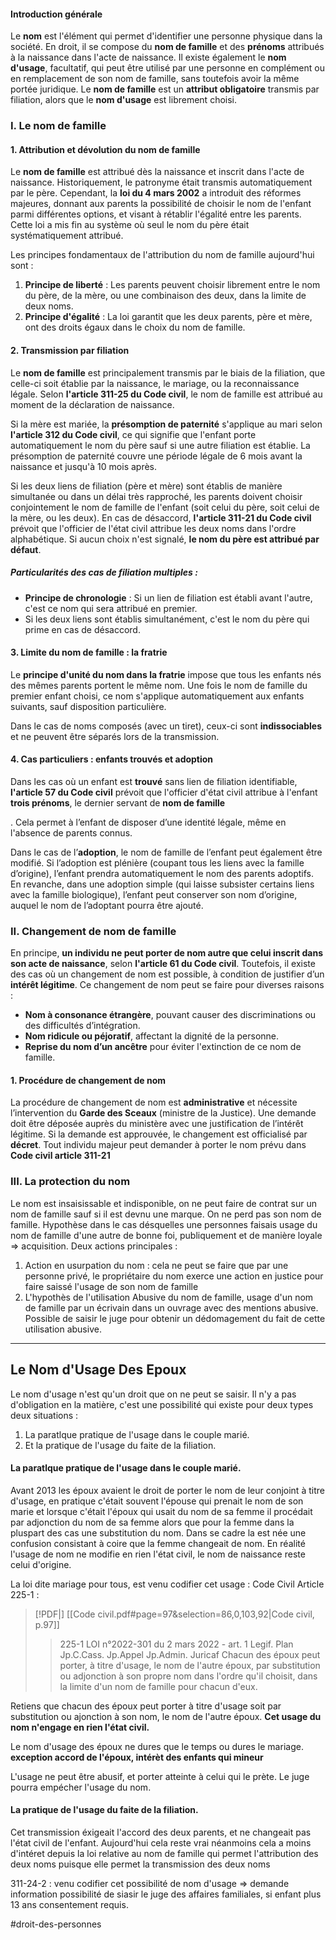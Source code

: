 #### Introduction générale

Le **nom** est l'élément qui permet d'identifier une personne physique dans la société. En droit, il se compose du **nom de famille** et des **prénoms** attribués à la naissance dans l'acte de naissance. Il existe également le **nom d'usage**, facultatif, qui peut être utilisé par une personne en complément ou en remplacement de son nom de famille, sans toutefois avoir la même portée juridique. Le **nom de famille** est un **attribut obligatoire** transmis par filiation, alors que le **nom d'usage** est librement choisi.

### I. Le nom de famille

#### 1. Attribution et dévolution du nom de famille

Le **nom de famille** est attribué dès la naissance et inscrit dans l'acte de naissance. Historiquement, le patronyme était transmis automatiquement par le père. Cependant, la **loi du 4 mars 2002** a introduit des réformes majeures, donnant aux parents la possibilité de choisir le nom de l'enfant parmi différentes options, et visant à rétablir l'égalité entre les parents. Cette loi a mis fin au système où seul le nom du père était systématiquement attribué.

Les principes fondamentaux de l'attribution du nom de famille aujourd'hui sont :

1. **Principe de liberté** : Les parents peuvent choisir librement entre le nom du père, de la mère, ou une combinaison des deux, dans la limite de deux noms.
2. **Principe d'égalité** : La loi garantit que les deux parents, père et mère, ont des droits égaux dans le choix du nom de famille.

#### 2. Transmission par filiation

Le **nom de famille** est principalement transmis par le biais de la filiation, que celle-ci soit établie par la naissance, le mariage, ou la reconnaissance légale. Selon **l'article 311-25 du Code civil**, le nom de famille est attribué au moment de la déclaration de naissance.

Si la mère est mariée, la **présomption de paternité** s'applique au mari selon **l'article 312 du Code civil**, ce qui signifie que l'enfant porte automatiquement le nom du père sauf si une autre filiation est établie. La présomption de paternité couvre une période légale de 6 mois avant la naissance et jusqu'à 10 mois après.

Si les deux liens de filiation (père et mère) sont établis de manière simultanée ou dans un délai très rapproché, les parents doivent choisir conjointement le nom de famille de l'enfant (soit celui du père, soit celui de la mère, ou les deux). En cas de désaccord, **l'article 311-21 du Code civil** prévoit que l'officier de l'état civil attribue les deux noms dans l'ordre alphabétique. Si aucun choix n'est signalé, **le nom du père est attribué par défaut**.

##### Particularités des cas de filiation multiples :

- **Principe de chronologie** : Si un lien de filiation est établi avant l'autre, c'est ce nom qui sera attribué en premier.
- Si les deux liens sont établis simultanément, c'est le nom du père qui prime en cas de désaccord.

#### 3. Limite du nom de famille : la fratrie

Le **principe d'unité du nom dans la fratrie** impose que tous les enfants nés des mêmes parents portent le même nom. Une fois le nom de famille du premier enfant choisi, ce nom s'applique automatiquement aux enfants suivants, sauf disposition particulière.

Dans le cas de noms composés (avec un tiret), ceux-ci sont **indissociables** et ne peuvent être séparés lors de la transmission.

#### 4. Cas particuliers : enfants trouvés et adoption

Dans les cas où un enfant est **trouvé** sans lien de filiation identifiable, **l'article 57 du Code civil** prévoit que l'officier d'état civil attribue à l'enfant **trois prénoms**, le dernier servant de **nom de famille**

. Cela permet à l’enfant de disposer d’une identité légale, même en l'absence de parents connus.

Dans le cas de l’**adoption**, le nom de famille de l’enfant peut également être modifié. Si l’adoption est plénière (coupant tous les liens avec la famille d’origine), l’enfant prendra automatiquement le nom des parents adoptifs. En revanche, dans une adoption simple (qui laisse subsister certains liens avec la famille biologique), l’enfant peut conserver son nom d’origine, auquel le nom de l’adoptant pourra être ajouté.

### II. Changement de nom de famille

En principe, **un individu ne peut porter de nom autre que celui inscrit dans son acte de naissance**, selon **l'article 61 du Code civil**. Toutefois, il existe des cas où un changement de nom est possible, à condition de justifier d’un **intérêt légitime**. Ce changement de nom peut se faire pour diverses raisons :

- **Nom à consonance étrangère**, pouvant causer des discriminations ou des difficultés d’intégration.
- **Nom ridicule ou péjoratif**, affectant la dignité de la personne.
- **Reprise du nom d’un ancêtre** pour éviter l'extinction de ce nom de famille.

#### 1. Procédure de changement de nom

La procédure de changement de nom est **administrative** et nécessite l’intervention du **Garde des Sceaux** (ministre de la Justice). Une demande doit être déposée auprès du ministère avec une justification de l’intérêt légitime. Si la demande est approuvée, le changement est officialisé par **décret**.
Tout individu majeur peut demander à porter le nom prévu dans **Code civil article 311-21**

### III. La protection du nom 
Le nom est insaisissable et indisponible, on ne peut faire de contrat sur un nom de famille sauf si il est devnu une marque. On ne perd pas son nom de famille. Hypothèse dans le cas désquelles une personnes faisais usage du nom de famille d'une autre de bonne foi, publiquement et de manière loyale => acquisition.
Deux actions principales : 
1. Action en usurpation du nom : cela ne peut se faire que par une personne privé, le propriétaire du nom exerce une action en justice pour faire saissé l'usage de son nom de famille
2. L'hypothès de l'utilisation Abusive du nom de famille, usage d'un nom de famille par un écrivain dans un ouvrage avec des mentions abusive. Possible de saisir le juge pour obtenir un dédomagement du fait de cette utilisation abusive.

----

## Le Nom d'Usage Des Epoux
Le nom d'usage n'est qu'un droit que on ne peut se saisir. Il n'y a pas d'obligation en la matière, c'est une possibilité qui existe pour deux types deux situations : 
1. La paratlque pratique de l'usage dans le couple marié. 
2. Et la pratique de l'usage du faite de la filiation.

#### La paratlque pratique de l'usage dans le couple marié. 

Avant 2013 les époux avaient le droit de porter le nom de leur conjoint à titre d'usage, en pratique c'était souvent l'épouse qui prenait le nom de son marie et lorsque c'était l'époux qui usait du nom de sa femme il procédait par adjonction du nom de sa femme alors que pour la femme dans la pluspart des cas une substitution du nom. Dans se cadre la est née une confusion consistant à coire que la femme changeait de nom.
En réalité l'usage de nom ne modifie en rien l'état civil, le nom de naissance reste celui d'origine.

La loi dite mariage pour tous, est venu codifier cet usage : 
Code Civil Article 225-1 :
> [!PDF|] [[Code civil.pdf#page=97&selection=86,0,103,92|Code civil, p.97]]
> > 225-1 LOI n°2022-301 du 2 mars 2022 - art. 1 Legif. Plan Jp.C.Cass. Jp.Appel Jp.Admin. Juricaf Chacun des époux peut porter, à titre d'usage, le nom de l'autre époux, par substitution ou adjonction à son propre nom dans l'ordre qu'il choisit, dans la limite d'un nom de famille pour chacun d'eux.

Retiens que chacun des époux peut porter à titre d'usage soit par substitution ou ajonction à son nom, le nom de l'autre époux. **Cet usage du nom n'engage en rien l'état civil.**

Le nom d'usage des époux ne dures que le temps ou dures le mariage. **exception accord de l'époux, intérèt des enfants qui mineur**

L'usage ne peut être abusif, et porter atteinte à celui qui le prète. Le juge pourra empécher l'usage du nom.

#### La pratique de l'usage du faite de la filiation.
Cet transmission éxigeait l'accord des deux parents, et ne changeait pas l'état civil de l'enfant. Aujourd'hui cela reste vrai néanmoins cela a moins d'intéret depuis la loi relative au nom de famille qui permet l'attribution des deux noms puisque elle permet la transmission des deux noms

311-24-2 : venu codifier cet possibilité de nom d'usage => demande information possibilité de siasir le juge des affaires familiales, si enfant plus 13 ans consentement requis.

#droit-des-personnes 



